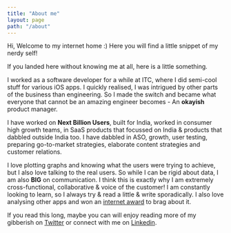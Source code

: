 ```yaml
---
title: "About me"
layout: page
path: "/about"
---
```



Hi, Welcome to my internet home :) Here you will find a little snippet of my nerdy self! 

If you landed here without knowing me at all, here is a little something. 

I worked as a software developer for a while at ITC, where I did semi-cool stuff for various iOS apps. I quickly realised, I was intrigued by other parts of the business than engineering. So I made the switch and became what everyone that cannot be an amazing engineer becomes - An **okayish** product manager. 

I have worked on **Next Billion Users**, built for India, worked in consumer high growth teams, in SaaS products that focussed on India & products that dabbled outside India too. I have dabbled in ASO, growth, user testing, preparing go-to-market strategies, elaborate content strategies and customer relations. 

I love plotting graphs and knowing what the users were trying to achieve, but I also love talking to the real users. So while I can be rigid about data, I am also **BIG** on communication. I think this is exactly why I am extremely cross-functional, collaborative & voice of the customer! I am constantly 
looking to learn, so I always try & read a little & write sporadically. I also love analysing other apps and won an [internet award](https://hackernoon.com/product-manager-of-the-year-hacker-noon-awards-2019-or-noonies-cj6z3859)
to brag about it. 

If you read this long, maybe you can will enjoy reading more of my gibberish on [Twitter](https://twitter.com/vindytalks) or connect with me on [Linkedin](https://www.linkedin.com/in/vindhya-c/).